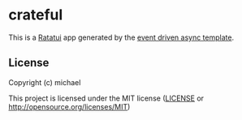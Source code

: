 # crateful

This is a [Ratatui] app generated by the [event driven async template].

[Ratatui]: https://ratatui.rs
[event driven async template]: https://github.com/ratatui/templates/tree/main/event-driven-async

## License

Copyright (c) michael

This project is licensed under the MIT license ([LICENSE] or <http://opensource.org/licenses/MIT>)

[LICENSE]: ./LICENSE
